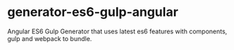 # generator-es6-gulp-angular
Angular ES6 Gulp Generator that uses latest es6 features with components, gulp and webpack to bundle.
